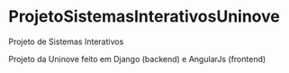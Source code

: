 # ProjetoSistemasInterativosUninove
Projeto de Sistemas Interativos

Projeto da Uninove feito em Django (backend) e AngularJs (frontend)
